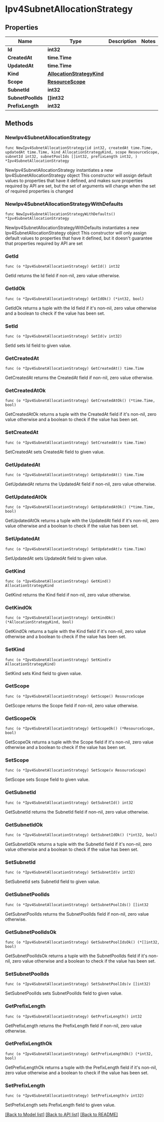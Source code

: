 # Ipv4SubnetAllocationStrategy

## Properties

Name | Type | Description | Notes
------------ | ------------- | ------------- | -------------
**Id** | **int32** |  | 
**CreatedAt** | **time.Time** |  | 
**UpdatedAt** | **time.Time** |  | 
**Kind** | [**AllocationStrategyKind**](AllocationStrategyKind.md) |  | 
**Scope** | [**ResourceScope**](ResourceScope.md) |  | 
**SubnetId** | **int32** |  | 
**SubnetPoolIds** | **[]int32** |  | 
**PrefixLength** | **int32** |  | 

## Methods

### NewIpv4SubnetAllocationStrategy

`func NewIpv4SubnetAllocationStrategy(id int32, createdAt time.Time, updatedAt time.Time, kind AllocationStrategyKind, scope ResourceScope, subnetId int32, subnetPoolIds []int32, prefixLength int32, ) *Ipv4SubnetAllocationStrategy`

NewIpv4SubnetAllocationStrategy instantiates a new Ipv4SubnetAllocationStrategy object
This constructor will assign default values to properties that have it defined,
and makes sure properties required by API are set, but the set of arguments
will change when the set of required properties is changed

### NewIpv4SubnetAllocationStrategyWithDefaults

`func NewIpv4SubnetAllocationStrategyWithDefaults() *Ipv4SubnetAllocationStrategy`

NewIpv4SubnetAllocationStrategyWithDefaults instantiates a new Ipv4SubnetAllocationStrategy object
This constructor will only assign default values to properties that have it defined,
but it doesn't guarantee that properties required by API are set

### GetId

`func (o *Ipv4SubnetAllocationStrategy) GetId() int32`

GetId returns the Id field if non-nil, zero value otherwise.

### GetIdOk

`func (o *Ipv4SubnetAllocationStrategy) GetIdOk() (*int32, bool)`

GetIdOk returns a tuple with the Id field if it's non-nil, zero value otherwise
and a boolean to check if the value has been set.

### SetId

`func (o *Ipv4SubnetAllocationStrategy) SetId(v int32)`

SetId sets Id field to given value.


### GetCreatedAt

`func (o *Ipv4SubnetAllocationStrategy) GetCreatedAt() time.Time`

GetCreatedAt returns the CreatedAt field if non-nil, zero value otherwise.

### GetCreatedAtOk

`func (o *Ipv4SubnetAllocationStrategy) GetCreatedAtOk() (*time.Time, bool)`

GetCreatedAtOk returns a tuple with the CreatedAt field if it's non-nil, zero value otherwise
and a boolean to check if the value has been set.

### SetCreatedAt

`func (o *Ipv4SubnetAllocationStrategy) SetCreatedAt(v time.Time)`

SetCreatedAt sets CreatedAt field to given value.


### GetUpdatedAt

`func (o *Ipv4SubnetAllocationStrategy) GetUpdatedAt() time.Time`

GetUpdatedAt returns the UpdatedAt field if non-nil, zero value otherwise.

### GetUpdatedAtOk

`func (o *Ipv4SubnetAllocationStrategy) GetUpdatedAtOk() (*time.Time, bool)`

GetUpdatedAtOk returns a tuple with the UpdatedAt field if it's non-nil, zero value otherwise
and a boolean to check if the value has been set.

### SetUpdatedAt

`func (o *Ipv4SubnetAllocationStrategy) SetUpdatedAt(v time.Time)`

SetUpdatedAt sets UpdatedAt field to given value.


### GetKind

`func (o *Ipv4SubnetAllocationStrategy) GetKind() AllocationStrategyKind`

GetKind returns the Kind field if non-nil, zero value otherwise.

### GetKindOk

`func (o *Ipv4SubnetAllocationStrategy) GetKindOk() (*AllocationStrategyKind, bool)`

GetKindOk returns a tuple with the Kind field if it's non-nil, zero value otherwise
and a boolean to check if the value has been set.

### SetKind

`func (o *Ipv4SubnetAllocationStrategy) SetKind(v AllocationStrategyKind)`

SetKind sets Kind field to given value.


### GetScope

`func (o *Ipv4SubnetAllocationStrategy) GetScope() ResourceScope`

GetScope returns the Scope field if non-nil, zero value otherwise.

### GetScopeOk

`func (o *Ipv4SubnetAllocationStrategy) GetScopeOk() (*ResourceScope, bool)`

GetScopeOk returns a tuple with the Scope field if it's non-nil, zero value otherwise
and a boolean to check if the value has been set.

### SetScope

`func (o *Ipv4SubnetAllocationStrategy) SetScope(v ResourceScope)`

SetScope sets Scope field to given value.


### GetSubnetId

`func (o *Ipv4SubnetAllocationStrategy) GetSubnetId() int32`

GetSubnetId returns the SubnetId field if non-nil, zero value otherwise.

### GetSubnetIdOk

`func (o *Ipv4SubnetAllocationStrategy) GetSubnetIdOk() (*int32, bool)`

GetSubnetIdOk returns a tuple with the SubnetId field if it's non-nil, zero value otherwise
and a boolean to check if the value has been set.

### SetSubnetId

`func (o *Ipv4SubnetAllocationStrategy) SetSubnetId(v int32)`

SetSubnetId sets SubnetId field to given value.


### GetSubnetPoolIds

`func (o *Ipv4SubnetAllocationStrategy) GetSubnetPoolIds() []int32`

GetSubnetPoolIds returns the SubnetPoolIds field if non-nil, zero value otherwise.

### GetSubnetPoolIdsOk

`func (o *Ipv4SubnetAllocationStrategy) GetSubnetPoolIdsOk() (*[]int32, bool)`

GetSubnetPoolIdsOk returns a tuple with the SubnetPoolIds field if it's non-nil, zero value otherwise
and a boolean to check if the value has been set.

### SetSubnetPoolIds

`func (o *Ipv4SubnetAllocationStrategy) SetSubnetPoolIds(v []int32)`

SetSubnetPoolIds sets SubnetPoolIds field to given value.


### GetPrefixLength

`func (o *Ipv4SubnetAllocationStrategy) GetPrefixLength() int32`

GetPrefixLength returns the PrefixLength field if non-nil, zero value otherwise.

### GetPrefixLengthOk

`func (o *Ipv4SubnetAllocationStrategy) GetPrefixLengthOk() (*int32, bool)`

GetPrefixLengthOk returns a tuple with the PrefixLength field if it's non-nil, zero value otherwise
and a boolean to check if the value has been set.

### SetPrefixLength

`func (o *Ipv4SubnetAllocationStrategy) SetPrefixLength(v int32)`

SetPrefixLength sets PrefixLength field to given value.



[[Back to Model list]](../README.md#documentation-for-models) [[Back to API list]](../README.md#documentation-for-api-endpoints) [[Back to README]](../README.md)


